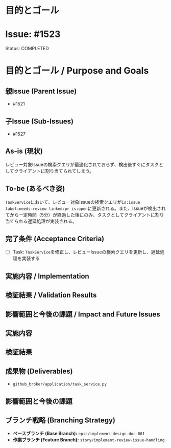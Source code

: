 # 目的とゴール
# Issue: #1523
Status: COMPLETED
# 目的とゴール / Purpose and Goals

## 親Issue (Parent Issue)
- #1521

## 子Issue (Sub-Issues)
- #1527

## As-is (現状)
レビュー対象Issueの検索クエリが最適化されておらず、検出後すぐにタスクとしてクライアントに割り当てられてしまう。

## To-be (あるべき姿)
`TaskService`において、レビュー対象Issueの検索クエリが`is:issue label:needs-review linked:pr is:open`に更新される。また、Issueが検出されてから一定時間（5分）が経過した後にのみ、タスクとしてクライアントに割り当てられる遅延処理が実装される。

## 完了条件 (Acceptance Criteria)
- [ ] Task: `TaskService`を修正し、レビューIssueの検索クエリを更新し、遅延処理を実装する

## 実施内容 / Implementation

## 検証結果 / Validation Results

## 影響範囲と今後の課題 / Impact and Future Issues

## 実施内容

## 検証結果

## 成果物 (Deliverables)
- `github_broker/application/task_service.py`

## 影響範囲と今後の課題

## ブランチ戦略 (Branching Strategy)
- **ベースブランチ (Base Branch):** `epic/implement-design-doc-001`
- **作業ブランチ (Feature Branch):** `story/implement-review-issue-handling`
